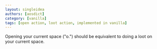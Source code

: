 ```yaml
---
layout: singleidea
authors: [aosdict]
category: [vanilla]
tags: [open action, loot action, implemented in vanilla]
---
```

Opening your current space ("o.") should be equivalent to doing a loot on your current space.
